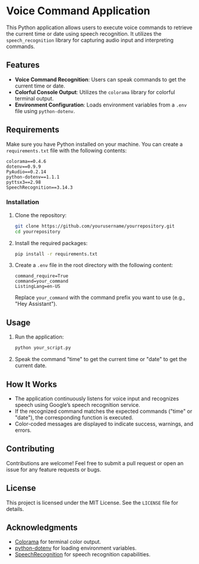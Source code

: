 # Voice Command Application

This Python application allows users to execute voice commands to retrieve the current time or date using speech recognition. It utilizes the `speech_recognition` library for capturing audio input and interpreting commands.

## Features

- **Voice Command Recognition**: Users can speak commands to get the current time or date.
- **Colorful Console Output**: Utilizes the `colorama` library for colorful terminal output.
- **Environment Configuration**: Loads environment variables from a `.env` file using `python-dotenv`.

## Requirements

Make sure you have Python installed on your machine. You can create a `requirements.txt` file with the following contents:

```
colorama==0.4.6
dotenv==0.9.9
PyAudio==0.2.14
python-dotenv==1.1.1
pyttsx3==2.98
SpeechRecognition==3.14.3
```

### Installation

1. Clone the repository:

   ```bash
   git clone https://github.com/yourusername/yourrepository.git
   cd yourrepository
   ```

2. Install the required packages:

   ```bash
   pip install -r requirements.txt
   ```

3. Create a `.env` file in the root directory with the following content:

   ```
   command_require=True
   command=your_command
   ListingLang=en-US
   ```

   Replace `your_command` with the command prefix you want to use (e.g., "Hey Assistant").

## Usage

1. Run the application:

   ```bash
   python your_script.py
   ```

2. Speak the command "time" to get the current time or "date" to get the current date.

## How It Works

- The application continuously listens for voice input and recognizes speech using Google’s speech recognition service.
- If the recognized command matches the expected commands ("time" or "date"), the corresponding function is executed.
- Color-coded messages are displayed to indicate success, warnings, and errors.

## Contributing

Contributions are welcome! Feel free to submit a pull request or open an issue for any feature requests or bugs.

## License

This project is licensed under the MIT License. See the `LICENSE` file for details.

## Acknowledgments

- [Colorama](https://pypi.org/project/colorama/) for terminal color output.
- [python-dotenv](https://pypi.org/project/python-dotenv/) for loading environment variables.
- [SpeechRecognition](https://pypi.org/project/SpeechRecognition/) for speech recognition capabilities.
